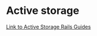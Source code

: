 # Active storage

[Link to Active Storage Rails Guides](https://guides.rubyonrails.org/v6.0.0/active_storage_overview.html)



